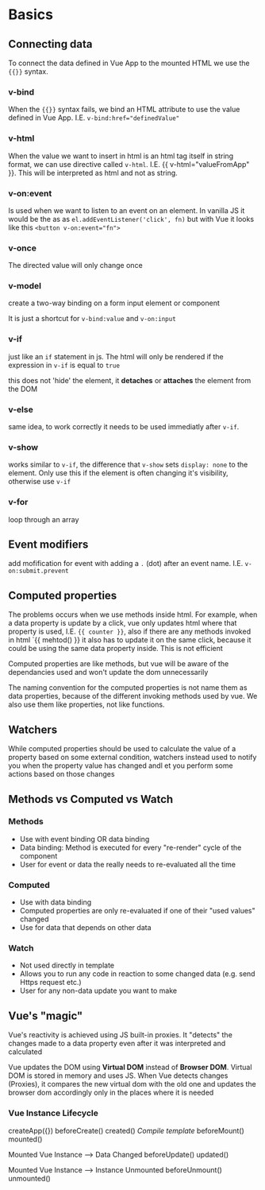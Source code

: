# Basics

## Connecting data

To connect the data defined in Vue App to the mounted HTML we use the `{{}}` syntax.

### v-bind

When the `{{}}` syntax fails, we bind an HTML attribute to use the value defined in Vue App. I.E. `v-bind:href="definedValue"`

### v-html

When the value we want to insert in html is an html tag itself in string format, we can use directive called `v-html`. I.E. {{ v-html="valueFromApp" }}. This will be interpreted as html and not as string.

### v-on:event

Is used when we want to listen to an event on an element. In vanilla JS it would be the as as `el.addEventListener('click', fn)` but with Vue it looks like this `<button v-on:event="fn">`

### v-once

The directed value will only change once

### v-model

create a two-way binding on a form input element or component

It is just a shortcut for `v-bind:value` and `v-on:input`

### v-if

just like an `if` statement in js. The html will only be rendered if the expression in `v-if` is equal to `true`

this does not 'hide' the element, it **detaches** or **attaches** the element from the DOM

### v-else

same idea, to work correctly it needs to be used immediatly after `v-if`.

### v-show

works similar to `v-if`, the difference that `v-show` sets `display: none` to the element. Only use this if the element is often changing it's visibility, otherwise use `v-if`

### v-for

loop through an array

## Event modifiers

add mofification for event with adding a `.` (dot) after an event name. I.E. `v-on:submit.prevent`

## Computed properties

The problems occurs when we use methods inside html. For example, when a data property is update by a click, vue only updates html where that property is used, I.E. `{{ counter }}`, also if there are any methods invoked in html `{{ mehtod() }} it also has to update it on the same click, because it could be using the same data property inside. This is not efficient

Computed properties are like methods, but vue will be aware of the dependancies used and won't update the dom unnecessarily

The naming convention for the computed properties is not name them as data properties, because of the different invoking methods used by vue. We also use them like properties, not like functions.

## Watchers

While computed properties should be used to calculate the value of a property based on some external condition, watchers instead used to notify you when the property value has changed andl et you perform some actions based on those changes

## Methods vs Computed vs Watch

### Methods

- Use with event binding OR data binding
- Data binding: Method is executed for every "re-render" cycle of the component
- User for event or data the really needs to re-evaluated all the time

### Computed

- Use with data binding
- Computed properties are only re-evaluated if one of their "used values" changed
- Use for data that depends on other data

### Watch

- Not used directly in template
- Allows you to run any code in reaction to some changed data (e.g. send Https request etc.)
- User for any non-data update you want to make

## Vue's "magic"

Vue's reactivity is achieved using JS built-in proxies. It "detects" the changes made to a data property even after it was interpreted and calculated

Vue updates the DOM using **Virtual DOM** instead of **Browser DOM**. Virtual DOM is stored in memory and uses JS. When Vue detects changes (Proxies), it compares the new virtual dom with the old one and updates the browser dom accordingly only in the places where it is needed

### Vue Instance Lifecycle

createApp({})
beforeCreate()
created()
_Compile template_
beforeMount()
mounted()

Mounted Vue Instance --> Data Changed
beforeUpdate()
updated()

Mounted Vue Instance --> Instance Unmounted
beforeUnmount()
unmounted()
